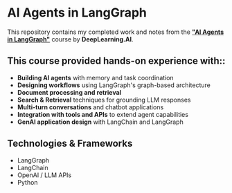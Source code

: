 # AI Agents in LangGraph 
This repository contains my completed work and notes from the [**"AI Agents in LangGraph"**](https://learn.deeplearning.ai/courses/ai-agents-in-langgraph/lesson/qyrpc/introduction?courseName=ai-agents-in-langgraph) course by **DeepLearning.AI**.

## This course provided hands-on experience with:: 
- **Building AI agents** with memory and task coordination  
- **Designing workflows** using LangGraph's graph-based architecture  
- **Document processing and retrieval** 
- **Search & Retrieval** techniques for grounding LLM responses  
- **Multi-turn conversations** and chatbot applications  
- **Integration with tools and APIs** to extend agent capabilities  
- **GenAI application design** with LangChain and LangGraph  

## Technologies & Frameworks
- LangGraph  
- LangChain  
- OpenAI / LLM APIs  
- Python  


